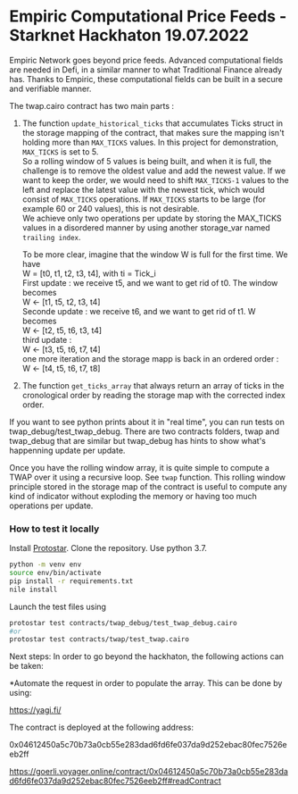 # Empiric Computational Price Feeds - Starknet Hackhaton 19.07.2022

Empiric Network goes beyond price feeds. Advanced computational fields are needed in Defi, in a similar manner to what Traditional Finance already has. Thanks to Empiric, these computational fields can be built in a secure and verifiable manner.

The twap.cairo contract has two main parts : 

1. The function `update_historical_ticks` that accumulates Ticks struct in the storage mapping of the contract, that makes sure the mapping isn't holding more than `MAX_TICKS` values. In this project for demonstration, `MAX_TICKS` is set to 5.  
So a rolling window of 5 values is being built, and when it is full, the challenge is to remove the oldest value and add the newest value. If we want to keep the order, we would need to shift `MAX_TICKS-1` values to the left and replace the latest value with the newest tick, which would consist of `MAX_TICKS` operations. If `MAX_TICKS` starts to be large (for example 60 or 240 values), this is not desirable.  
We achieve only two operations per update by storing the MAX_TICKS values in a disordered manner by using another storage_var named `trailing index`. 

   To be more clear, imagine that the window W is full for the first time. We have     
 W = [t0, t1, t2, t3, t4], with ti = Tick_i  
 First update : we receive t5, and we want to get rid of t0. The window becomes  
 W <- [t1, t5, t2, t3, t4]  
 Seconde update : we receive t6, and we want to get rid of t1. W becomes  
 W <- [t2, t5, t6, t3, t4]  
 third update :  
 W <- [t3, t5, t6, t7, t4]    
 one more iteration and the storage mapp is back in an ordered order :  
 W <- [t4, t5, t6, t7, t8]  

2. The function `get_ticks_array` that always return an array of ticks in the cronological order by reading the storage map with the corrected index order. 

If you want to see python prints about it in "real time", you can run tests on twap_debug/test_twap_debug. There are two contracts folders, twap and twap_debug that are similar but twap_debug has hints to show what's happenning update per update. 

Once you have the rolling window array, it is quite simple to compute a TWAP over it using a recursive loop. See `twap` function. 
This rolling window principle stored in the storage map of the contract is useful to compute any kind of indicator without exploding the memory or having too much operations per update. 


### How to test it locally 
Install [Protostar](https://github.com/software-mansion/protostar).  Clone the repository. Use python 3.7. 
```bash
python -m venv env
source env/bin/activate
pip install -r requirements.txt
nile install
```

Launch the test files using
```bash
protostar test contracts/twap_debug/test_twap_debug.cairo
#or 
protostar test contracts/twap/test_twap.cairo
```


Next steps: In order to go beyond the hackhaton, the following actions can be taken:

*Automate the request in order to populate the array. This can be done by using:

https://yagi.fi/

The contract is deployed at the following address:

0x04612450a5c70b73a0cb55e283dad6fd6fe037da9d252ebac80fec7526eeb2ff

https://goerli.voyager.online/contract/0x04612450a5c70b73a0cb55e283dad6fd6fe037da9d252ebac80fec7526eeb2ff#readContract
